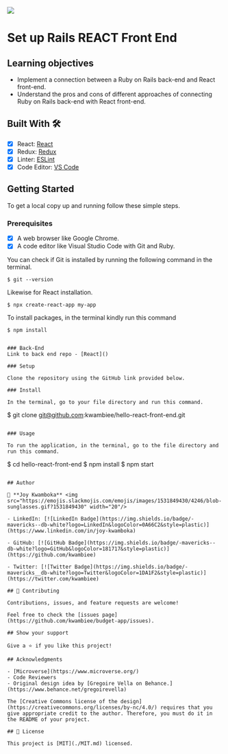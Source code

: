 ![](https://img.shields.io/badge/Microverse-blueviolet)
# Set up Rails REACT Front End

## Learning objectives
- Implement a connection between a Ruby on Rails back-end and React front-end.
- Understand the pros and cons of different approaches of connecting Ruby on Rails back-end with React front-end.


## Built With 🛠️

- [x] React: [React](https://reactjs.org/)
- [x] Redux: [Redux](https://redux.js.org/)
- [x] Linter: [ESLint](https://eslint.org/)
- [x] Code Editor: [VS Code](https://code.visualstudio.com/)
## Getting Started

To get a local copy up and running follow these simple steps.

### Prerequisites

- [x] A web browser like Google Chrome.
- [x] A code editor like Visual Studio Code with Git and Ruby.

You can check if Git is installed by running the following command in the terminal.
```
$ git --version
```

Likewise for React installation.
```
$ npx create-react-app my-app
```

To install packages, in the terminal kindly run this command
```
$ npm install
```
```

### Back-End
Link to back end repo - [React]()

### Setup

Clone the repository using the GitHub link provided below.

### Install

In the terminal, go to your file directory and run this command.

```
$ git clone git@github.com:kwambiee/hello-react-front-end.git
```

### Usage

To run the application, in the terminal, go to the file directory and run this command.

```
$ cd hello-react-front-end
$ npm install
$ npm start
```

## Author

👤 **Joy Kwamboka** <img src="https://emojis.slackmojis.com/emojis/images/1531849430/4246/blob-sunglasses.gif?1531849430" width="20"/>

- LinkedIn: [![LinkedIn Badge](https://img.shields.io/badge/-mavericks--db-white?logo=LinkedIn&logoColor=0A66C2&style=plastic)](https://www.linkedin.com/in/joy-kwamboka)

- GitHub: [![GitHub Badge](https://img.shields.io/badge/-mavericks--db-white?logo=GitHub&logoColor=181717&style=plastic)](https://github.com/kwambiee)

- Twitter: [![Twitter Badge](https://img.shields.io/badge/-mavericks__db-white?logo=Twitter&logoColor=1DA1F2&style=plastic)](https://twitter.com/kwambiee)

## 🤝 Contributing

Contributions, issues, and feature requests are welcome!

Feel free to check the [issues page](https://github.com/kwambiee/budget-app/issues).

## Show your support

Give a ⭐️ if you like this project!

## Acknowledgments

- [Microverse](https://www.microverse.org/)
- Code Reviewers
- Original design idea by [Gregoire Vella on Behance.](https://www.behance.net/gregoirevella)

The [Creative Commons license of the design](https://creativecommons.org/licenses/by-nc/4.0/) requires that you give appropriate credit to the author. Therefore, you must do it in the README of your project.

## 📝 License

This project is [MIT](./MIT.md) licensed.